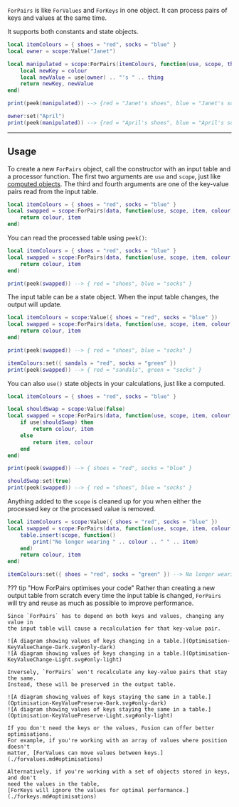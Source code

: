 `ForPairs` is like `ForValues` and `ForKeys` in one object. It can process pairs
of keys and values at the same time.

It supports both constants and state objects.

```Lua
local itemColours = { shoes = "red", socks = "blue" }
local owner = scope:Value("Janet")

local manipulated = scope:ForPairs(itemColours, function(use, scope, thing, colour)
	local newKey = colour
	local newValue = use(owner) .. "'s " .. thing
	return newKey, newValue
end)

print(peek(manipulated)) --> {red = "Janet's shoes", blue = "Janet's socks"}

owner:set("April")
print(peek(manipulated)) --> {red = "April's shoes", blue = "April's socks"}
```

-----

## Usage

To create a new `ForPairs` object, call the constructor with an input table and
a processor function. The first two arguments are `use` and `scope`, just like
[computed objects](../fundamentals/computeds). The third and fourth arguments
are one of the key-value pairs read from the input table.

```Lua
local itemColours = { shoes = "red", socks = "blue" }
local swapped = scope:ForPairs(data, function(use, scope, item, colour)
	return colour, item
end)
```

You can read the processed table using `peek()`:

```Lua hl_lines="6"
local itemColours = { shoes = "red", socks = "blue" }
local swapped = scope:ForPairs(data, function(use, scope, item, colour)
	return colour, item
end)

print(peek(swapped)) --> { red = "shoes", blue = "socks" }
```

The input table can be a state object. When the input table changes, the output
will update.

```Lua 
local itemColours = scope:Value({ shoes = "red", socks = "blue" })
local swapped = scope:ForPairs(data, function(use, scope, item, colour)
	return colour, item
end)

print(peek(swapped)) --> { red = "shoes", blue = "socks" }

itemColours:set({ sandals = "red", socks = "green" })
print(peek(swapped)) --> { red = "sandals", green = "socks" }
```

You can also `use()` state objects in your calculations, just like a computed.

```Lua
local itemColours = { shoes = "red", socks = "blue" }

local shouldSwap = scope:Value(false)
local swapped = scope:ForPairs(data, function(use, scope, item, colour)
	if use(shouldSwap) then
		return colour, item
	else
		return item, colour
	end
end)

print(peek(swapped)) --> { shoes = "red", socks = "blue" }

shouldSwap:set(true)
print(peek(swapped)) --> { red = "shoes", blue = "socks" }
```

Anything added to the `scope` is cleaned up for you when either the processed
key or the processed value is removed.

```Lua 
local itemColours = scope:Value({ shoes = "red", socks = "blue" })
local swapped = scope:ForPairs(data, function(use, scope, item, colour)
	table.insert(scope, function()
		print("No longer wearing " .. colour .. " " .. item)
	end)
	return colour, item
end)

itemColours:set({ shoes = "red", socks = "green" }) --> No longer wearing blue socks
```

??? tip "How ForPairs optimises your code"
	Rather than creating a new output table from scratch every time the input table
	is changed, `ForPairs` will try and reuse as much as possible to improve
	performance.

	Since `ForPairs` has to depend on both keys and values, changing any value in
	the input table will cause a recalculation for that key-value pair.

	![A diagram showing values of keys changing in a table.](Optimisation-KeyValueChange-Dark.svg#only-dark)
	![A diagram showing values of keys changing in a table.](Optimisation-KeyValueChange-Light.svg#only-light)

	Inversely, `ForPairs` won't recalculate any key-value pairs that stay the same.
	Instead, these will be preserved in the output table.

	![A diagram showing values of keys staying the same in a table.](Optimisation-KeyValuePreserve-Dark.svg#only-dark)
	![A diagram showing values of keys staying the same in a table.](Optimisation-KeyValuePreserve-Light.svg#only-light)

	If you don't need the keys or the values, Fusion can offer better optimisations.
	For example, if you're working with an array of values where position doesn't
	matter, [ForValues can move values between keys.](./forvalues.md#optimisations)

	Alternatively, if you're working with a set of objects stored in keys, and don't
	need the values in the table,
	[ForKeys will ignore the values for optimal performance.](./forkeys.md#optimisations)
